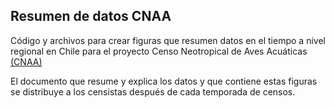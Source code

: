 ## Resumen de datos CNAA
Código y archivos para crear figuras que resumen datos en el tiempo a nivel regional en Chile para el proyecto Censo Neotropical de Aves Acuáticas [(CNAA)](https://www.redobservadores.cl/?p=1372)

El documento que resume y explica los datos y que contiene estas figuras se distribuye a los censistas después de cada temporada de censos.
